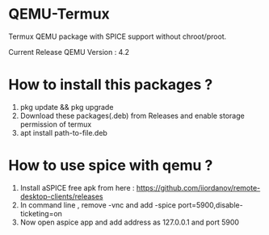 # QEMU-Termux 
Termux QEMU package with SPICE support without chroot/proot.

Current Release QEMU Version : 4.2

# How to install this packages ?
1) pkg update && pkg upgrade
2) Download these packages(.deb) from Releases and enable storage permission of termux
3) apt install path-to-file.deb
 
# How to use spice with qemu ?
1) Install aSPICE free apk from here :
  https://github.com/iiordanov/remote-desktop-clients/releases
 2) In command line , remove -vnc and add 
   -spice port=5900,disable-ticketing=on
 3) Now open aspice app and add address as 127.0.0.1 and port 5900
